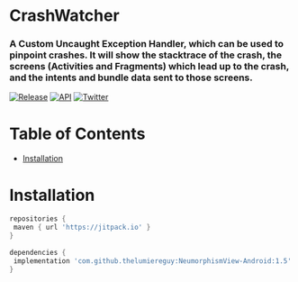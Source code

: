 # CrashWatcher

### A Custom Uncaught Exception Handler, which can be used to pinpoint crashes. It will show the stacktrace of the crash, the screens (Activities and Fragments) which lead up to the crash, and the intents and bundle data sent to those screens.  

[![Release](https://img.shields.io/badge/release-1.4-blue?style=for-the-badge)](https://jitpack.io/#thelumiereguy/CrashWatcher-Android) [![API](https://img.shields.io/badge/API-21%2B-orange?style=for-the-badge)](https://android-arsenal.com/api?level=19) [![Twitter](https://img.shields.io/badge/twitter-thelumiereguy-blue?style=for-the-badge)](https://twitter.com/thelumiereguy)

# Table of Contents  

- [Installation](#installation)  

# Installation  

```gradle  
repositories {  
 maven { url 'https://jitpack.io' }  
}  
  
dependencies {  
 implementation 'com.github.thelumiereguy:NeumorphismView-Android:1.5'  
}  
```
